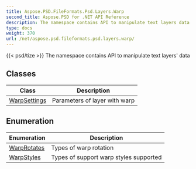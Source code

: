 ```yaml
---
title: Aspose.PSD.FileFormats.Psd.Layers.Warp
second_title: Aspose.PSD for .NET API Reference
description: The namespace contains API to manipulate text layers data
type: docs
weight: 370
url: /net/aspose.psd.fileformats.psd.layers.warp/
---
```

{{< psd/tize >}}
The namespace contains API to manipulate text layers' data

## Classes

| Class | Description |
| --- | --- |
| [WarpSettings](./warpsettings/) | Parameters of layer with warp |
## Enumeration

| Enumeration | Description |
| --- | --- |
| [WarpRotates](./warprotates/) | Types of warp rotation |
| [WarpStyles](./warpstyles/) | Types of support warp styles supported |


